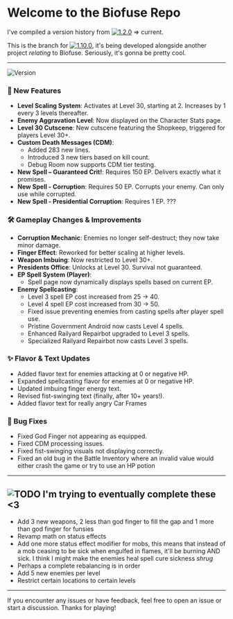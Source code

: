 # Welcome to the Biofuse Repo

I've compiled a version history from [![1.2.0](https://img.shields.io/badge/1.2.0-purple)](https://github.com/MeshyDev/BioFuse_Repo/commit/0c287aa0aa7d741304aed0a55f97146b0272a5db) => current.

This is the branch for [![1.10.0](https://img.shields.io/badge/1.10.0-orange)](https://github.com/MeshyDev/BioFuse_Repo/compare/main...1.10.0?diff=split&w), it's being developed alongside another project *relating* to Biofuse.
Seriously, it's gonna be pretty cool.

******
![Version](https://img.shields.io/badge/version-1.10.0%20in%20progress...-orange)

### 🚀 New Features
- **Level Scaling System**: Activates at Level 30, starting at 2. Increases by 1 every 3 levels thereafter.
- **Enemy Aggravation Level**: Now displayed on the Character Stats page.
- **Level 30 Cutscene**: New cutscene featuring the Shopkeep, triggered for players Level 30+.
- **Custom Death Messages (CDM)**:
  - Added 283 new lines.
  - Introduced 3 new tiers based on kill count.
  - Debug Room now supports CDM tier testing.
- **New Spell – Guaranteed Crit!**: Requires 150 EP. Delivers exactly what it promises.
- **New Spell - Corruption**:
Requires 50 EP. Corrupts your enemy. Can only use while corrupted.
- **New Spell - Presidential Corruption**:
Requires 1 EP. ???

### 🛠 Gameplay Changes & Improvements
- **Corruption Mechanic**: Enemies no longer self-destruct; they now take minor damage.
- **Finger Effect**: Reworked for better scaling at higher levels.
- **Weapon Imbuing**: Now restricted to Level 30+.
- **Presidents Office**: Unlocks at Level 30. Survival not guaranteed.
- **EP Spell System (Player)**:
  - Spell page now dynamically displays spells based on current EP.
- **Enemy Spellcasting**:
  - Level 3 spell EP cost increased from 25 → 40.
  - Level 4 spell EP cost increased from 30 → 50.
  - Fixed issue preventing enemies from casting spells after player spell use.
  - Pristine Government Android now casts Level 4 spells.
  - Enhanced Railyard Repairbot upgraded to Level 3 spells.
  - Specialized Railyard Repairbot now casts Level 3 spells.

### ✨ Flavor & Text Updates
- Added flavor text for enemies attacking at 0 or negative HP.
- Expanded spellcasting flavor for enemies at 0 or negative HP.
- Updated imbuing finger energy text.
- Revised fist-swinging text (finally, after 10+ years!).
- Added flavor text for really angry Car Frames

### 🐛 Bug Fixes
- Fixed God Finger not appearing as equipped.
- Fixed CDM processing issues.
- Fixed fist-swinging visuals not displaying correctly.
- Fixed an old bug in the Battle Inventory where an invalid value would either crash the game or try to use an HP potion

---

## ![TODO](https://img.shields.io/badge/TODO-red) I'm trying to eventually complete these <3
- Add 3 new weapons, 2 less than god finger to fill the gap and 1 more than god finger for funsies
- Revamp math on status effects
- Add one more status effect modifier for mobs, this means that instead of a mob ceasing to be sick when 
engulfed in flames, it'll be burning AND sick. I think I might make the enemies heal spell cure sickness *shrug*
- Perhaps a complete rebalancing is in order
- Add 5 new enemies per level 
- Restrict certain locations to certain levels
---
If you encounter any issues or have feedback, feel free to open an issue or start a discussion. Thanks for playing!
